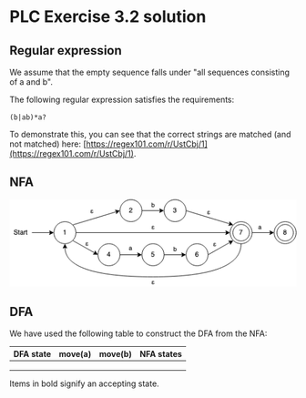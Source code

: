 # PLC Exercise 3.2 solution

## Regular expression

We assume that the empty sequence falls under "all sequences consisting of a and b".

The following regular expression satisfies the requirements:

```regex
(b|ab)*a?
```

To demonstrate this, you can see that the correct strings are matched (and not matched) here: [https://regex101.com/r/UstCbj/1](https://regex101.com/r/UstCbj/1).

## NFA

![NFA picture](./Exercise_PLC_3_2_NFA.png)

## DFA

We have used the following table to construct the DFA from the NFA:

| DFA state | move(a) | move(b) | NFA states |
|-----------|---------|---------|------------|
|           |         |         |            |
|           |         |         |            |
|           |         |         |            |

Items in bold signify an accepting state.

